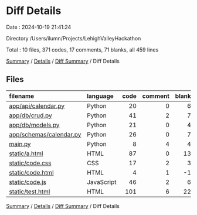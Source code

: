 # Diff Details

Date : 2024-10-19 21:41:24

Directory /Users/ilumn/Projects/LehighValleyHackathon

Total : 10 files,  371 codes, 17 comments, 71 blanks, all 459 lines

[Summary](results.md) / [Details](details.md) / [Diff Summary](diff.md) / Diff Details

## Files
| filename | language | code | comment | blank | total |
| :--- | :--- | ---: | ---: | ---: | ---: |
| [app/api/calendar.py](/app/api/calendar.py) | Python | 20 | 0 | 6 | 26 |
| [app/db/crud.py](/app/db/crud.py) | Python | 41 | 2 | 7 | 50 |
| [app/db/models.py](/app/db/models.py) | Python | 21 | 0 | 4 | 25 |
| [app/schemas/calendar.py](/app/schemas/calendar.py) | Python | 26 | 0 | 7 | 33 |
| [main.py](/main.py) | Python | 8 | 4 | 4 | 16 |
| [static/a.html](/static/a.html) | HTML | 87 | 0 | 13 | 100 |
| [static/code.css](/static/code.css) | CSS | 17 | 2 | 3 | 22 |
| [static/code.html](/static/code.html) | HTML | 4 | 1 | -1 | 4 |
| [static/code.js](/static/code.js) | JavaScript | 46 | 2 | 6 | 54 |
| [static/test.html](/static/test.html) | HTML | 101 | 6 | 22 | 129 |

[Summary](results.md) / [Details](details.md) / [Diff Summary](diff.md) / Diff Details